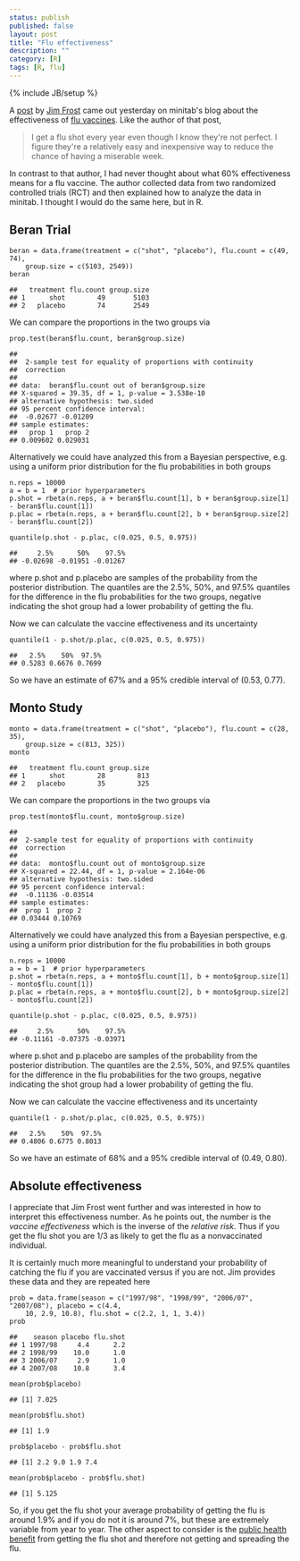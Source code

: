 ```yaml
---
status: publish
published: false
layout: post
title: "Flu effectiveness"
description: ""
category: [R]
tags: [R, flu]
---
```

{% include JB/setup %}
 
 
 
A [post](http://blog.minitab.com/blog/adventures-in-statistics/how-effective-are-flu-shots) by [Jim Frost](http://blog.minitab.com/blog/adventures-in-statistics) came out yesterday on minitab's blog about the effectiveness of [flu vaccines](http://www.cdc.gov/flu/protect/vaccine/index.htm). Like the author of that post, 
 
> I get a flu shot every year even though I know they're not perfect. I figure they're a relatively easy and inexpensive way to reduce the chance of having a miserable week.
 
In contrast to that author, I had never thought about what 60% effectiveness means for a flu vaccine. The author collected data from two randomized controlled trials (RCT) and then explained how to analyze the data in minitab. I thought I would do the same here, but in R. 
 
## Beran Trial

    beran = data.frame(treatment = c("shot", "placebo"), flu.count = c(49, 74), 
        group.size = c(5103, 2549))
    beran

    ##   treatment flu.count group.size
    ## 1      shot        49       5103
    ## 2   placebo        74       2549

We can compare the proportions in the two groups via

    prop.test(beran$flu.count, beran$group.size)

    ## 
    ## 	2-sample test for equality of proportions with continuity
    ## 	correction
    ## 
    ## data:  beran$flu.count out of beran$group.size 
    ## X-squared = 39.35, df = 1, p-value = 3.538e-10
    ## alternative hypothesis: two.sided 
    ## 95 percent confidence interval:
    ##  -0.02677 -0.01209 
    ## sample estimates:
    ##   prop 1   prop 2 
    ## 0.009602 0.029031

Alternatively we could have analyzed this from a Bayesian perspective, e.g. using a uniform prior distribution for the flu probabilities in both groups

    n.reps = 10000
    a = b = 1  # prior hyperparameters
    p.shot = rbeta(n.reps, a + beran$flu.count[1], b + beran$group.size[1] - beran$flu.count[1])
    p.plac = rbeta(n.reps, a + beran$flu.count[2], b + beran$group.size[2] - beran$flu.count[2])
    
    quantile(p.shot - p.plac, c(0.025, 0.5, 0.975))

    ##     2.5%      50%    97.5% 
    ## -0.02698 -0.01951 -0.01267

where p.shot and p.placebo are samples of the probability from the posterior distribution. The quantiles are the 2.5%, 50%, and 97.5% quantiles for the difference in the flu probabilities for the two groups, negative indicating the shot group had a lower probability of getting the flu.
 
Now we can calculate the vaccine effectiveness and its uncertainty

    quantile(1 - p.shot/p.plac, c(0.025, 0.5, 0.975))

    ##   2.5%    50%  97.5% 
    ## 0.5283 0.6676 0.7699

So we have an estimate of 67% and a 95% credible interval of (0.53, 0.77).
 
 
 
## Monto Study

    monto = data.frame(treatment = c("shot", "placebo"), flu.count = c(28, 35), 
        group.size = c(813, 325))
    monto

    ##   treatment flu.count group.size
    ## 1      shot        28        813
    ## 2   placebo        35        325

We can compare the proportions in the two groups via

    prop.test(monto$flu.count, monto$group.size)

    ## 
    ## 	2-sample test for equality of proportions with continuity
    ## 	correction
    ## 
    ## data:  monto$flu.count out of monto$group.size 
    ## X-squared = 22.44, df = 1, p-value = 2.164e-06
    ## alternative hypothesis: two.sided 
    ## 95 percent confidence interval:
    ##  -0.11136 -0.03514 
    ## sample estimates:
    ##  prop 1  prop 2 
    ## 0.03444 0.10769

Alternatively we could have analyzed this from a Bayesian perspective, e.g. using a uniform prior distribution for the flu probabilities in both groups

    n.reps = 10000
    a = b = 1  # prior hyperparameters
    p.shot = rbeta(n.reps, a + monto$flu.count[1], b + monto$group.size[1] - monto$flu.count[1])
    p.plac = rbeta(n.reps, a + monto$flu.count[2], b + monto$group.size[2] - monto$flu.count[2])
    
    quantile(p.shot - p.plac, c(0.025, 0.5, 0.975))

    ##     2.5%      50%    97.5% 
    ## -0.11161 -0.07375 -0.03971

where p.shot and p.placebo are samples of the probability from the posterior distribution. The quantiles are the 2.5%, 50%, and 97.5% quantiles for the difference in the flu probabilities for the two groups, negative indicating the shot group had a lower probability of getting the flu.
 
Now we can calculate the vaccine effectiveness and its uncertainty

    quantile(1 - p.shot/p.plac, c(0.025, 0.5, 0.975))

    ##   2.5%    50%  97.5% 
    ## 0.4806 0.6775 0.8013

So we have an estimate of 68% and a 95% credible interval of (0.49, 0.80).
 
## Absolute effectiveness 
 
I appreciate that Jim Frost went further and was interested in how to interpret this effectiveness number. As he points out, the number is the *vaccine effectiveness* which is the inverse of the *relative risk*. Thus if you get the flu shot you are 1/3 as likely to get the flu as a nonvaccinated individual.
 
It is certainly much more meaningful to understand your probability of catching the flu if you are vaccinated versus if you are not. Jim provides these data and they are repeated here

    prob = data.frame(season = c("1997/98", "1998/99", "2006/07", "2007/08"), placebo = c(4.4, 
        10, 2.9, 10.8), flu.shot = c(2.2, 1, 1, 3.4))
    prob

    ##    season placebo flu.shot
    ## 1 1997/98     4.4      2.2
    ## 2 1998/99    10.0      1.0
    ## 3 2006/07     2.9      1.0
    ## 4 2007/08    10.8      3.4

    mean(prob$placebo)

    ## [1] 7.025

    mean(prob$flu.shot)

    ## [1] 1.9

    prob$placebo - prob$flu.shot

    ## [1] 2.2 9.0 1.9 7.4

    mean(prob$placebo - prob$flu.shot)

    ## [1] 5.125

So, if you get the flu shot your average probability of getting the flu is around 1.9% and if you do not it is around 7%, but these are extremely variable from year to year. The other aspect to consider is the [public health benefit](http://www.who.int/bulletin/volumes/86/2/07-040089/en/) from getting the flu shot and therefore not getting and spreading the flu. 
 
